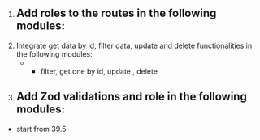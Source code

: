 1. Add roles to the routes in the following modules:
   - 
2. Integrate get data by id, filter data, update and delete functionalities in the following modules:
   -  - filter, get one by id, update , delete
3. Add Zod validations and role in the following modules:
   - 

- start from 39.5
